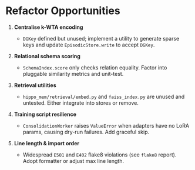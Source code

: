 # Refactor Opportunities

1. **Centralise k-WTA encoding**
   - `DGKey` defined but unused; implement a utility to generate sparse keys and update `EpisodicStore.write` to accept `DGKey`.

2. **Relational schema scoring**
   - `SchemaIndex.score` only checks relation equality. Factor into pluggable similarity metrics and unit-test.

3. **Retrieval utilities**
   - `hippo_mem/retrieval/embed.py` and `faiss_index.py` are unused and untested. Either integrate into stores or remove.

4. **Training script resilience**
   - `ConsolidationWorker` raises `ValueError` when adapters have no LoRA params, causing dry-run failures. Add graceful skip.

5. **Line length & import order**
   - Widespread `E501` and `E402` flake8 violations (see `flake8` report). Adopt formatter or adjust max line length.
